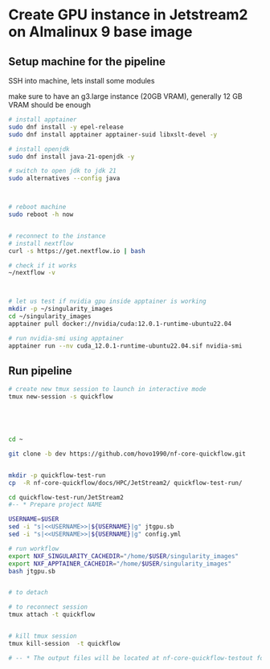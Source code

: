 # Create GPU instance in Jetstream2 on Almalinux 9  base image

## Setup machine for the pipeline

SSH into machine, lets install some modules


make sure to have an g3.large instance (20GB VRAM), generally 12 GB VRAM should be enough

```bash
# install apptainer
sudo dnf install -y epel-release
sudo dnf install apptainer apptainer-suid libxslt-devel -y

# install openjdk
sudo dnf install java-21-openjdk -y

# switch to open jdk to jdk 21
sudo alternatives --config java



# reboot machine
sudo reboot -h now


# reconnect to the instance
# install nextflow
curl -s https://get.nextflow.io | bash

# check if it works
~/nextflow -v



# let us test if nvidia gpu inside apptainer is working
mkdir -p ~/singularity_images
cd ~/singularity_images
apptainer pull docker://nvidia/cuda:12.0.1-runtime-ubuntu22.04

# run nvidia-smi using apptainer
apptainer run --nv cuda_12.0.1-runtime-ubuntu22.04.sif nvidia-smi
```

## Run pipeline


```bash
# create new tmux session to launch in interactive mode
tmux new-session -s quickflow





cd ~

git clone -b dev https://github.com/hovo1990/nf-core-quickflow.git


mkdir -p quickflow-test-run
cp  -R nf-core-quickflow/docs/HPC/JetStream2/ quickflow-test-run/

cd quickflow-test-run/JetStream2
#-- * Prepare project NAME

USERNAME=$USER
sed -i "s|<<USERNAME>>|${USERNAME}|g" jtgpu.sb
sed -i "s|<<USERNAME>>|${USERNAME}|g" config.yml

# run workflow
export NXF_SINGULARITY_CACHEDIR="/home/$USER/singularity_images"
export NXF_APPTAINER_CACHEDIR="/home/$USER/singularity_images"
bash jtgpu.sb


# to detach

# to reconnect session
tmux attach -t quickflow


# kill tmux session
tmux kill-session  -t quickflow

# -- * The output files will be located at nf-core-quickflow-testout folder accoring to config.yml

```
